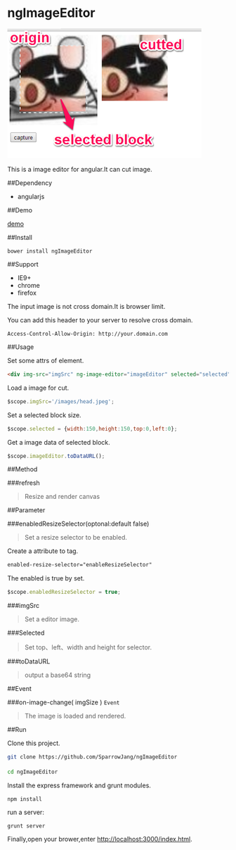 ngImageEditor
=============

![demo image](/public/images/screenprint.png)

This is a image editor for angular.It can cut image.

##Dependency

* angularjs

##Demo

[demo](http://www.sparrowjang.com/example/bower_components/ngImageEditor/public/index.html)

##Install

```
bower install ngImageEditor
```

##Support

* IE9+
* chrome
* firefox

The input image is not cross domain.It is browser limit.

You can add this header to your server to resolve cross domain.

```
Access-Control-Allow-Origin: http://your.domain.com
```

##Usage

Set some attrs of element.

```html
<div img-src="imgSrc" ng-image-editor="imageEditor" selected="selected"></div>
```

Load a image for cut.

```js
$scope.imgSrc='/images/head.jpeg';
```

Set a selected block size.

```js
$scope.selected = {width:150,height:150,top:0,left:0};
```

Get a image data of selected block.

```js
$scope.imageEditor.toDataURL();
```

##Method

###refresh
>Resize and render canvas

##Parameter

###enabledResizeSelector(optonal:default false)
>Set a resize selector to be enabled.

Create a attribute to tag.
```html
enabled-resize-selector="enableResizeSelector"
```

The enabled is true by set.
```js
$scope.enabledResizeSelector = true;
```

###imgSrc
>Set a editor image.

###Selected
>Set top、left、width and height for selector.

###toDataURL
>output a base64 string

##Event

###on-image-change( imgSize ) `Event`
>The image is loaded and rendered.

##Run
 
Clone this project.
 
```bash
git clone https://github.com/SparrowJang/ngImageEditor
 
cd ngImageEditor
```
 
Install the express framework and grunt modules.
```
npm install
```
 
run a server:
```
grunt server
```
 
Finally,open your brower,enter [http://localhost:3000/index.html](http://localhost/index.html).


